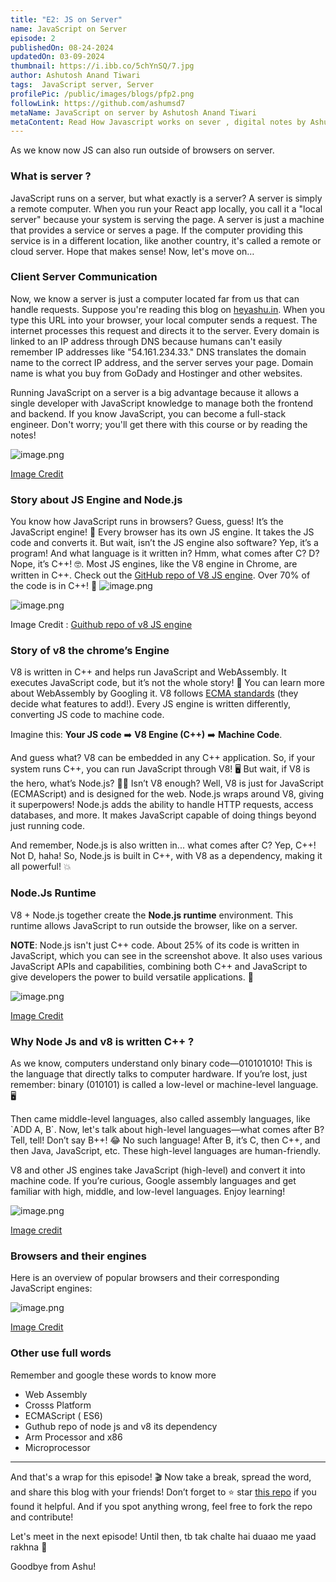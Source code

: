 ```yaml
---
title: "E2: JS on Server"
name: JavaScript on Server
episode: 2
publishedOn: 08-24-2024
updatedOn: 03-09-2024
thumbnail: https://i.ibb.co/5chYnSQ/7.jpg
author: Ashutosh Anand Tiwari
tags:  JavaScript server, Server
profilePic: /public/images/blogs/pfp2.png
followLink: https://github.com/ashumsd7
metaName: JavaScript on server by Ashutosh Anand Tiwari
metaContent: Read How Javascript works on sever , digital notes by Ashutosh anand tiwari
---
```


As we know now JS can also run outside of browsers on server.

### What is server ?

JavaScript runs on a server, but what exactly is a server? A server is simply a remote computer. When you run your React app locally, you call it a "local server" because your system is serving the page. A server is just a machine that provides a service or serves a page. If the computer providing this service is in a different location, like another country, it's called a remote or cloud server. Hope that makes sense! Now, let's move on…

### Client Server Communication

Now, we know a server is just a computer located far from us that can handle requests. Suppose you're reading this blog on [heyashu.in](http://heyashu.in/). When you type this URL into your browser, your local computer sends a request. The internet processes this request and directs it to the server. Every domain is linked to an IP address through DNS because humans can't easily remember IP addresses like "54.161.234.33." DNS translates the domain name to the correct IP address, and the server serves your page. Domain name is what you buy from GoDady and Hostinger and other websites.

Running JavaScript on a server is a big advantage because it allows a single developer with JavaScript knowledge to manage both the frontend and backend. If you know JavaScript, you can become a full-stack engineer. Don't worry; you'll get there with this course or by reading the notes!

![image.png](https://i.ibb.co/brf7D7h/1.jpg)

[Image Credit](https://heyashu.in/tech/notes)

### Story about JS Engine and Node.js

You know how JavaScript runs in browsers? Guess, guess! It’s the JavaScript engine! 🧠 Every browser has its own JS engine. It takes the JS code and converts it. But wait, isn’t the JS engine also software? Yep, it’s a program! And what language is it written in? Hmm, what comes after C? D? Nope, it’s C++! 🤓. Most JS engines, like the V8 engine in Chrome, are written in C++. Check out the [GitHub repo of V8 JS engine](https://github.com/v8/v8). Over 70% of the code is in C++! 🚀
![image.png](https://i.ibb.co/w7kyPnm/2.jpg)

![image.png](https://i.ibb.co/BLNRTmS/3.jpg)

Image Credit :  [Guithub repo of v8 JS engine](https://github.com/v8/v8) 

### Story of v8 the chrome’s Engine

V8 is written in C++ and helps run JavaScript and WebAssembly. It executes JavaScript code, but it’s not the whole story! 🤔 You can learn more about WebAssembly by Googling it. V8 follows [ECMA standards](https://stackoverflow.com/questions/4269150/what-is-ecmascript) (they decide what features to add!). Every JS engine is written differently, converting JS code to machine code.

Imagine this: **Your JS code** ➡️ **V8 Engine (C++)** ➡️ **Machine Code**.

And guess what? V8 can be embedded in any C++ application. So, if your system runs C++, you can run JavaScript through V8! 🖥️ But wait, if V8 is the hero, what’s Node.js? 🤷‍♂️ Isn’t V8 enough? Well, V8 is just for JavaScript (ECMAScript) and is designed for the web. Node.js wraps around V8, giving it superpowers! Node.js adds the ability to handle HTTP requests, access databases, and more. It makes JavaScript capable of doing things beyond just running code.

And remember, Node.js is also written in... what comes after C? Yep, C++! Not D, haha! So, Node.js is built in C++, with V8 as a dependency, making it all powerful! 💥

### Node.Js Runtime

V8 + Node.js together create the **Node.js runtime** environment. This runtime allows JavaScript to run outside the browser, like on a server.

**NOTE**: Node.js isn't just C++ code. About 25% of its code is written in JavaScript, which you can see in the screenshot above. It also uses various JavaScript APIs and capabilities, combining both C++ and JavaScript to give developers the power to build versatile applications. 🚀

![image.png](https://i.ibb.co/J5M4TNX/4.jpg)

[Image Credit](https://wanganator414.github.io/2019/08/02/JSRuntime) 

### Why Node Js and v8 is written  C++ ?

As we know, computers understand only binary code—010101010! This is the language that directly talks to computer hardware. If you’re lost, just remember: binary (010101) is called a low-level or machine-level language. 🖥️

Then came middle-level languages, also called assembly languages, like \`ADD A, B\`. Now, let's talk about high-level languages—what comes after B? Tell, tell! Don’t say B++! 😂 No such language! After B, it’s C, then C++, and then Java, JavaScript, etc. These high-level languages are human-friendly.

V8 and other JS engines take JavaScript (high-level) and convert it into machine code. If you’re curious, Google assembly languages and get familiar with high, middle, and low-level languages. Enjoy learning!

![image.png](https://i.ibb.co/BCSK3VF/5.jpg)

[Image credit](https://www.cs.mtsu.edu/~xyang/2170/computerLanguages.html)

### Browsers and their engines

Here is an overview of popular browsers and their corresponding JavaScript engines:

![image.png](https://i.ibb.co/vLZWXVD/6.jpg)

[Image Credit](https://www.lambdatest.com/blog/browser-engines-the-crux-of-cross-browser-compatibility/)

### Other use full words

Remember and google these words to know more

- Web Assembly
- Crosss Platform
- ECMAScript ( ES6)
- Guthub repo of node js and v8 its dependency
- Arm Processor  and x86
- Microprocessor

---

And that's a wrap for this episode! 🎬 Now take a break, spread the word, and share this blog with your friends! Don’t forget to ⭐️ star [this repo](https://github.com/ashumsd7/heyashu/tree/main/src/data/mardown/notes/namaste-node-js-s1-by-as) if you found it helpful. And if you spot anything wrong, feel free to fork the repo and contribute!

Let's meet in the next episode! Until then, tb tak chalte hai duaao me yaad rakhna 🙏 

Goodbye from Ashu!
